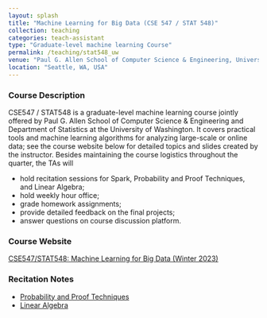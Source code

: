 ```yaml
---
layout: splash
title: "Machine Learning for Big Data (CSE 547 / STAT 548)"
collection: teaching
categories: teach-assistant
type: "Graduate-level machine learning Course"
permalink: /teaching/stat548_uw
venue: "Paul G. Allen School of Computer Science & Engineering, University of Washington (Winter 2023)"
location: "Seattle, WA, USA"
---
```


<p></p>

### Course Description

CSE547 / STAT548 is a graduate-level machine learning course jointly offered by Paul G. Allen School of Computer Science & Engineering and Department of Statistics at the University of Washington. It covers practical tools and machine learning algorithms for analyzing large-scale or online data; see the course website below for detailed topics and slides created by the instructor. Besides maintaining the course logistics throughout the quarter, the TAs will
- hold recitation sessions for Spark, Probability and Proof Techniques, and Linear Algebra;
- hold weekly hour office;
- grade homework assignments;
- provide detailed feedback on the final projects;
- answer questions on course discussion platform.

### Course Website

[CSE547/STAT548: Machine Learning for Big Data (Winter 2023)](https://courses.cs.washington.edu/courses/cse547/23wi/)

### Recitation Notes

- [Probability and Proof Techniques](file_stat548/CS547_Proof_Probability_new.pdf)
- [Linear Algebra](file_stat548/CS547_LinAlg_review_new.pdf)
